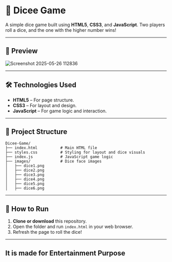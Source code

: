 # 🎲 Dicee Game

A simple dice game built using **HTML5**, **CSS3**, and **JavaScript**. Two players roll a dice, and the one with the higher number wins!

---

## 📸 Preview

![Screenshot 2025-05-26 112836](https://github.com/user-attachments/assets/0cc1eb2c-280d-4f1a-bdc5-84d389d5239e)


---

## 🛠️ Technologies Used

- **HTML5** – For page structure.
- **CSS3** – For layout and design.
- **JavaScript** – For game logic and interaction.

---

## 📁 Project Structure
```
Dicee-Game/
├── index.html          # Main HTML file
├── styles.css          # Styling for layout and dice visuals
├── index.js            # JavaScript game logic
├── images/             # Dice face images
│   ├── dice1.png
│   ├── dice2.png
│   ├── dice3.png
│   ├── dice4.png
│   ├── dice5.png
│   ├── dice6.png

```

---

## 🚀 How to Run

1. **Clone or download** this repository.
2. Open the folder and run `index.html` in your web browser.
3. Refresh the page to roll the dice!

---

## It is made for Entertainment Purpose

